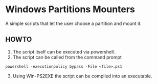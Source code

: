 # Windows Partitions Mounters

A simple scripts that let the user choose a partition and mount it.

## HOWTO
1. The script itself can be executed via powershell.
2. The script can be called from the command prompt
```
powershell -executionpolicy bypass -File <file>.ps1
```
3. Using Win-PS2EXE the script can be compiled into an executable.

